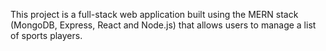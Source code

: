 This project is a full-stack web application built using the MERN stack (MongoDB, Express, React and Node.js) that allows users to manage a list of sports players. 
